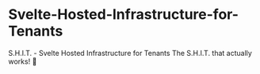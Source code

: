 # Svelte-Hosted-Infrastructure-for-Tenants
S.H.I.T. - Svelte Hosted Infrastructure for Tenants The S.H.I.T. that actually works! 🚀
